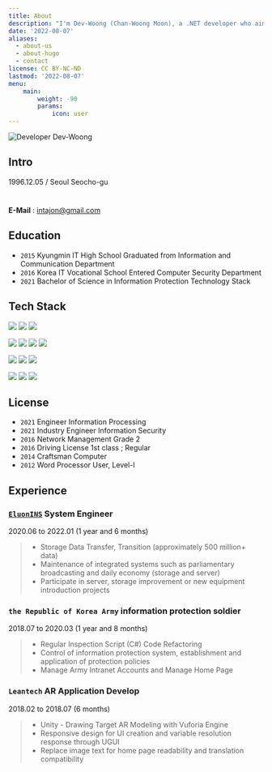 ```yaml
---
title: About
description: "I'm Dev-Woong (Chan-Woong Moon), a .NET developer who aims for clean code."
date: '2022-08-07'
aliases:
  - about-us
  - about-hugo
  - contact
license: CC BY-NC-ND
lastmod: '2022-08-07'
menu:
    main: 
        weight: -90
        params:
            icon: user
---
```


![Developer Dev-Woong](page/about/dev-woong.jpeg)

## Intro

1996.12.05 / Seoul Seocho-gu

# 

**E-Mail** : intajon@gmail.com

## Education

- `2015` Kyungmin IT High School Graduated from Information and Communication
  Department
- `2016` Korea IT Vocational School Entered Computer Security Department
- `2021` Bachelor of Science in Information Protection Technology Stack

## Tech Stack

![](https://img.shields.io/badge/.NET%20Core-512BD4?style=flat-square&logo=dotnet&logoColor=white)
![](https://img.shields.io/badge/C%20Sharp-239120?style=flat-square&logo=csharp&logoColor=white)
![](https://img.shields.io/badge/Unity-FFFFFF?style=flat-square&logo=unity&logoColor=black)

![](https://img.shields.io/badge/Git-F05032?style=flat-square&logo=git&logoColor=white)
![](https://img.shields.io/badge/Github-181717?style=flat-square&logo=github&logoColor=white)
![](https://img.shields.io/badge/SourceTree-0052CC?style=flat-square&logo=sourcetree&logoColor=white)
![](https://img.shields.io/badge/GitKraken-179287?style=flat-square&logo=gitkraken&logoColor=white)

![](https://img.shields.io/badge/Mac%20OS-333333?style=flat-square&logo=apple&logoColor=white)
![](https://img.shields.io/badge/Linux-DC8634?style=flat-square&logo=linux&logoColor=white)
![](https://img.shields.io/badge/Windows-0078D6?style=flat-square&logo=Windows&logoColor=white)

![](https://img.shields.io/badge/Jetbrains%20Rider-000000?style=flat-square&logo=rider&logoColor=white)
![](https://img.shields.io/badge/Visual%20Studio-5C2D91?style=flat-square&logo=VisualStudio&logoColor=white)
![](https://img.shields.io/badge/Visual%20Studio%20Code-007ACC?style=flat-square&logo=VisualStudioCode&logoColor=white)

## License

- `2021` Engineer Information Processing
- `2021` Industry Engineer Information Security
- `2016` Network Management Grade 2
- `2016` Driving License 1st class ; Regular
- `2014` Craftsman Computer
- `2012` Word Processor User, Level-I

## Experience

### [`EluonINS`](http://www.eluonins.com) System Engineer

2020.06 to 2022.01 (1 year and 6 months)

> - Storage Data Transfer, Transition (approximately 500 million+ data)
> - Maintenance of integrated systems such as parliamentary broadcasting and
  > daily economy (storage and server)
> - Participate in server, storage improvement or new equipment introduction
  > projects

### `the Republic of Korea Army` information protection soldier

2018.07 to 2020.03 (1 year and 8 months)

> - Regular Inspection Script (C#) Code Refactoring
> - Control of information protection system, establishment and application of
  > protection policies
> - Manage Army Intranet Accounts and Manage Home Page

### `Leantech` AR Application Develop

2018.02 to 2018.07 (6 months)

> - Unity - Drawing Target AR Modeling with Vuforia Engine
> - Responsive design for UI creation and variable resolution response through
  > UGUI
> - Replace image text for home page readability and translation compatibility
